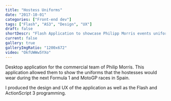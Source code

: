 ```yaml
---
title: "Hostess Uniforms"
date: "2017-10-01"
categories: ["Front-end dev"]
tags: ["Flash", "AS3", "Design", "UX"]
draft: false
shortDescr: "Flash Application to showcase Philipp Morris events uniforms"
current: false
gallery: true
galleryImgRatio: "1200x672"
video: "OkfUWWw5YXo"
---
```


Desktop application for the commercial team of Philip Morris. This application allowed them to show the uniforms that the hostesses would wear during the next Formula 1 and MotoGP races in Spain.

I produced the design and UX of the application as well as the Flash and ActionScript 3 programming.
